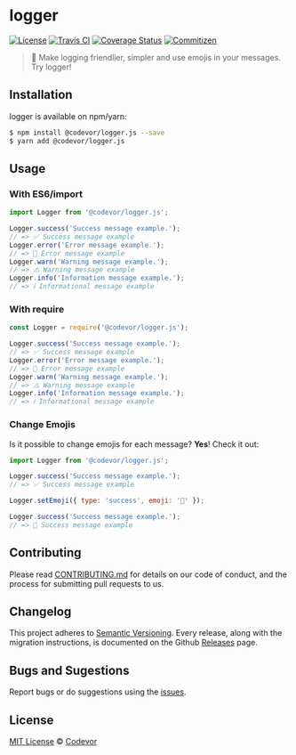 # logger

[![License][license-badge]][license-url] [![Travis CI][travis-badge]][travis-url] [![Coverage Status][coverage-badge]][coverage-url] [![Commitizen][commitizen-badge]][commitizen-url]

> 💢 Make logging friendlier, simpler and use emojis in your messages. Try logger!

## Installation

logger is available on npm/yarn:

```bash
$ npm install @codevor/logger.js --save
$ yarn add @codevor/logger.js
```

## Usage

### With ES6/import

```js
import Logger from '@codevor/logger.js';

Logger.success('Success message example.');
// => ✅ Success message example
Logger.error('Error message example.');
// => 🚫 Error message example
Logger.warn('Warning message example.');
// => ⚠️ Warning message example
Logger.info('Information message example.');
// => ℹ️ Informational message example
```

### With require

```js
const Logger = require('@codevor/logger.js');

Logger.success('Success message example.');
// => ✅ Success message example
Logger.error('Error message example.');
// => 🚫 Error message example
Logger.warn('Warning message example.');
// => ⚠️ Warning message example
Logger.info('Information message example.');
// => ℹ️ Informational message example
```

### Change Emojis

Is it possible to change emojis for each message? **Yes**! Check it out:

```js
import Logger from '@codevor/logger.js';

Logger.success('Success message example.');
// => ✅ Success message example

Logger.setEmoji({ type: 'success', emoji: '🐶' });

Logger.success('Success message example.');
// => 🐶 Success message example
```

## Contributing

Please read [CONTRIBUTING.md](CONTRIBUTING.md) for details on our code of conduct, and the process for submitting pull requests to us.

## Changelog

This project adheres to [Semantic Versioning](https://semver.org/). Every release, along with the migration instructions, is documented on the Github [Releases](https://github.com/codevor/logger.js/releases) page.

## Bugs and Sugestions

Report bugs or do suggestions using the [issues](https://github.com/codevor/logger.js/issues).

## License

[MIT License](LICENSE) © [Codevor](https://github.com/codevor)

[license-badge]: https://img.shields.io/github/license/codevor/logger.js.svg
[license-url]: https://opensource.org/licenses/MIT
[coverage-badge]: https://coveralls.io/repos/github/codevor/logger.js/badge.svg?branch=master
[coverage-url]: https://coveralls.io/github/codevor/logger.js?branch=master
[travis-badge]: https://travis-ci.org/codevor/logger.js.svg?branch=master
[travis-url]: https://travis-ci.org/codevor/logger.js
[commitizen-badge]: https://img.shields.io/badge/commitizen-friendly-brightgreen.svg
[commitizen-url]: http://commitizen.github.io/cz-cli/
